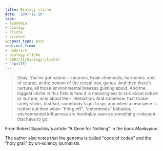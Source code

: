 ```yaml
---
title: Biology cliche
date: '2007-11-28'
tags:
- academia
- biology
- cliche
- science
wp:post_type: post
redirect_from:
- node/175
- biology-cliche
- 2007/11/biology-cliche/
- "?p=175"
---
```


> Okay. You've got nature---neurons, brain chemicals, hormones, and of course, at the bottom of the cereal box, genes. And then there's nurture, all those environmental breezes gusting about. And the biggest cliche in this field is how it is meaningless to talk about nature or nurture, only about their interaction. And somehow, that truism rarely sticks. Instead, somebody's got to go, and when a new gene is trotted out then when "firing off", "determines" behavior, environmental influences are inevitably seen as something irrelevant that have to go.

From Robert Sapolsky's article "A Gene for Nothing" in the book _Monkeyluv_.

The author also notes that the genome is called "code of codes" and the "holy grail" by un-sciency journalists.
